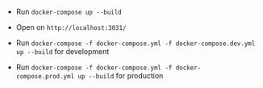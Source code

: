 * Run `docker-compose up --build`
* Open on `http://localhost:3031/`

* Run `docker-compose -f docker-compose.yml -f docker-compose.dev.yml up --build` for development
* Run `docker-compose -f docker-compose.yml -f docker-compose.prod.yml up --build` for production
